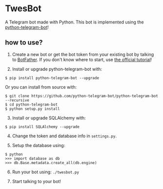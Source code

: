 # TwesBot
A Telegram bot made with Python. This bot is implemented using the
[python-telegram-bot](https://github.com/python-telegram-bot/python-telegram-bot)!


## how to use?
1. Create a new bot or get the bot token from your existing bot by talking to
[BotFather](https://telegram.me/BotFather). If you don't know where to start,
use [the official tutorial](https://core.telegram.org/bots#6-botfather)!

2. Install or upgrade python-telegram-bot with:
```
$ pip install python-telegram-bot --upgrade
```
Or you can install from source with:
```
$ git clone https://github.com/python-telegram-bot/python-telegram-bot --recursive
$ cd python-telegram-bot
$ python setup.py install
```

3. Install or upgrade SQLAlchemy with:
```
$ pip install SQLAlchemy --upgrade
```

4. Change the token and database info in `settings.py`.

5. Setup the database using:
```
$ python
>>> import database as db
>>> db.Base.metadata.create_all(db.engine)
```

6. Run your bot using: `./twesbot.py`

7. Start talking to your bot!
